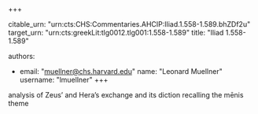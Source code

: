 +++


citable_urn: "urn:cts:CHS:Commentaries.AHCIP:Iliad.1.558-1.589.bhZDf2u"
target_urn: "urn:cts:greekLit:tlg0012.tlg001:1.558-1.589"
title: "Iliad 1.558-1.589"

authors:
- email: "muellner@chs.harvard.edu"
  name: "Leonard Muellner"
  username: "lmuellner"
+++

<p>analysis of Zeus’ and Hera’s exchange and its diction recalling the mēnis theme</p>